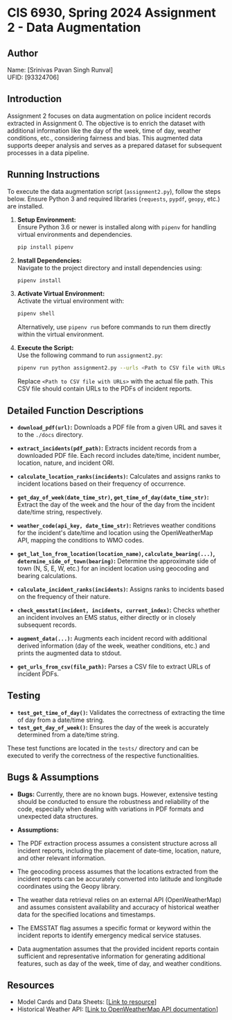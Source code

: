 
# CIS 6930, Spring 2024 Assignment 2 - Data Augmentation

## Author
Name: [Srinivas Pavan Singh Runval]  
UFID: [93324706]

## Introduction
Assignment 2 focuses on data augmentation on police incident records extracted in Assignment 0. The objective is to enrich the dataset with additional information like the day of the week, time of day, weather conditions, etc., considering fairness and bias. This augmented data supports deeper analysis and serves as a prepared dataset for subsequent processes in a data pipeline.

## Running Instructions
To execute the data augmentation script (`assignment2.py`), follow the steps below. Ensure Python 3 and required libraries (`requests`, `pypdf`, `geopy`, etc.) are installed.

1. **Setup Environment:**  
   Ensure Python 3.6 or newer is installed along with `pipenv` for handling virtual environments and dependencies.
   ```bash
   pip install pipenv
   ```

2. **Install Dependencies:**  
   Navigate to the project directory and install dependencies using:
   ```bash
   pipenv install
   ```

3. **Activate Virtual Environment:**  
   Activate the virtual environment with:
   ```bash
   pipenv shell
   ```
   Alternatively, use `pipenv run` before commands to run them directly within the virtual environment.

4. **Execute the Script:**  
   Use the following command to run `assignment2.py`:
   ```bash
   pipenv run python assignment2.py --urls <Path to CSV file with URLs>
   ```
   Replace `<Path to CSV file with URLs>` with the actual file path. This CSV file should contain URLs to the PDFs of incident reports.

## Detailed Function Descriptions

- **`download_pdf(url)`:** Downloads a PDF file from a given URL and saves it to the `./docs` directory.

- **`extract_incidents(pdf_path)`:** Extracts incident records from a downloaded PDF file. Each record includes date/time, incident number, location, nature, and incident ORI.

- **`calculate_location_ranks(incidents)`:** Calculates and assigns ranks to incident locations based on their frequency of occurrence.

- **`get_day_of_week(date_time_str)`, `get_time_of_day(date_time_str)`:** Extract the day of the week and the hour of the day from the incident date/time string, respectively.

- **`weather_code(api_key, date_time_str)`:** Retrieves weather conditions for the incident's date/time and location using the OpenWeatherMap API, mapping the conditions to WMO codes.

- **`get_lat_lon_from_location(location_name)`, `calculate_bearing(...)`, `determine_side_of_town(bearing)`:** Determine the approximate side of town (N, S, E, W, etc.) for an incident location using geocoding and bearing calculations.

- **`calculate_incident_ranks(incidents)`:** Assigns ranks to incidents based on the frequency of their nature.

- **`check_emsstat(incident, incidents, current_index)`:** Checks whether an incident involves an EMS status, either directly or in closely subsequent records.

- **`augment_data(...)`:** Augments each incident record with additional derived information (day of the week, weather conditions, etc.) and prints the augmented data to stdout.

- **`get_urls_from_csv(file_path)`:** Parses a CSV file to extract URLs of incident PDFs.

## Testing
- **`test_get_time_of_day()`:** Validates the correctness of extracting the time of day from a date/time string.
- **`test_get_day_of_week()`:** Ensures the day of the week is accurately determined from a date/time string.

These test functions are located in the `tests/` directory and can be executed to verify the correctness of the respective functionalities.

## Bugs & Assumptions
- **Bugs:** Currently, there are no known bugs. However, extensive testing should be conducted to ensure the robustness and reliability of the code, especially when dealing with variations in PDF formats and unexpected data structures.

- **Assumptions:** 
- The PDF extraction process assumes a consistent structure across all incident reports, including the placement of date-time, location, nature, and other relevant information.
- The geocoding process assumes that the locations extracted from the incident reports can be accurately converted into latitude and longitude coordinates using the Geopy library.
- The weather data retrieval relies on an external API (OpenWeatherMap) and assumes consistent availability and accuracy of historical weather data for the specified locations and timestamps.
- The EMSSTAT flag assumes a specific format or keyword within the incident reports to identify emergency medical service statuses.
- Data augmentation assumes that the provided incident reports contain sufficient and representative information for generating additional features, such as day of the week, time of day, and weather conditions.

## Resources
- Model Cards and Data Sheets: [[Link to resource](https://www.normanok.gov/public-safety/police-department/crime-prevention-data/department-activity-reports)]
- Historical Weather API: [[Link to OpenWeatherMap API documentation](https://openweathermap.org/api)]
